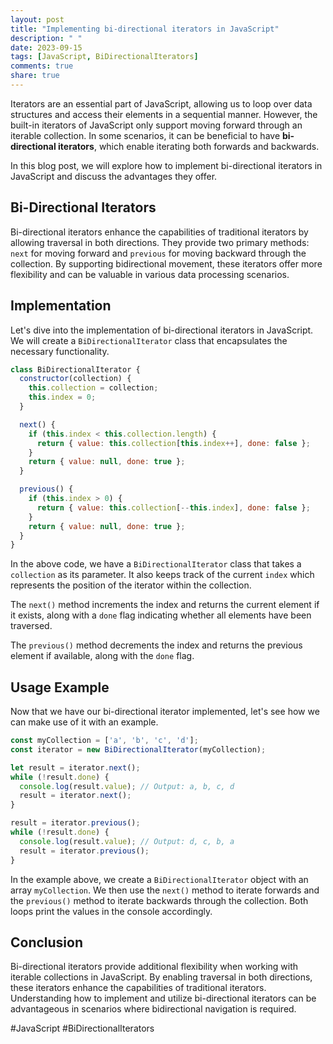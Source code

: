 ```yaml
---
layout: post
title: "Implementing bi-directional iterators in JavaScript"
description: " "
date: 2023-09-15
tags: [JavaScript, BiDirectionalIterators]
comments: true
share: true
---
```


Iterators are an essential part of JavaScript, allowing us to loop over data structures and access their elements in a sequential manner. However, the built-in iterators of JavaScript only support moving forward through an iterable collection. In some scenarios, it can be beneficial to have **bi-directional iterators**, which enable iterating both forwards and backwards.

In this blog post, we will explore how to implement bi-directional iterators in JavaScript and discuss the advantages they offer.

## Bi-Directional Iterators

Bi-directional iterators enhance the capabilities of traditional iterators by allowing traversal in both directions. They provide two primary methods: `next` for moving forward and `previous` for moving backward through the collection. By supporting bidirectional movement, these iterators offer more flexibility and can be valuable in various data processing scenarios.

## Implementation

Let's dive into the implementation of bi-directional iterators in JavaScript. We will create a `BiDirectionalIterator` class that encapsulates the necessary functionality.

```javascript
class BiDirectionalIterator {
  constructor(collection) {
    this.collection = collection;
    this.index = 0;
  }

  next() {
    if (this.index < this.collection.length) {
      return { value: this.collection[this.index++], done: false };
    }
    return { value: null, done: true };
  }

  previous() {
    if (this.index > 0) {
      return { value: this.collection[--this.index], done: false };
    }
    return { value: null, done: true };
  }
}
```

In the above code, we have a `BiDirectionalIterator` class that takes a `collection` as its parameter. It also keeps track of the current `index` which represents the position of the iterator within the collection.

The `next()` method increments the index and returns the current element if it exists, along with a `done` flag indicating whether all elements have been traversed.

The `previous()` method decrements the index and returns the previous element if available, along with the `done` flag.

## Usage Example

Now that we have our bi-directional iterator implemented, let's see how we can make use of it with an example.

```javascript
const myCollection = ['a', 'b', 'c', 'd'];
const iterator = new BiDirectionalIterator(myCollection);

let result = iterator.next();
while (!result.done) {
  console.log(result.value); // Output: a, b, c, d
  result = iterator.next();
}

result = iterator.previous();
while (!result.done) {
  console.log(result.value); // Output: d, c, b, a
  result = iterator.previous();
}
```

In the example above, we create a `BiDirectionalIterator` object with an array `myCollection`. We then use the `next()` method to iterate forwards and the `previous()` method to iterate backwards through the collection. Both loops print the values in the console accordingly.

## Conclusion

Bi-directional iterators provide additional flexibility when working with iterable collections in JavaScript. By enabling traversal in both directions, these iterators enhance the capabilities of traditional iterators. Understanding how to implement and utilize bi-directional iterators can be advantageous in scenarios where bidirectional navigation is required.

#JavaScript #BiDirectionalIterators